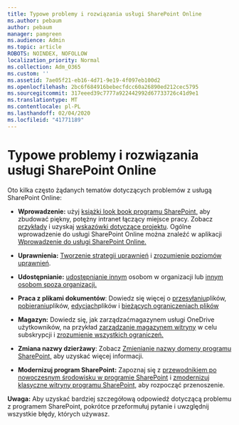 ```yaml
---
title: Typowe problemy i rozwiązania usługi SharePoint Online
ms.author: pebaum
author: pebaum
manager: pamgreen
ms.audience: Admin
ms.topic: article
ROBOTS: NOINDEX, NOFOLLOW
localization_priority: Normal
ms.collection: Adm_O365
ms.custom: ''
ms.assetid: 7ae05f21-eb16-4d71-9e19-4f097eb100d2
ms.openlocfilehash: 2bc6f684916bebecfdcc60a26890ed212cec5795
ms.sourcegitcommit: 317eeed39c7777a922442992d67733726c41d9e1
ms.translationtype: MT
ms.contentlocale: pl-PL
ms.lasthandoff: 02/04/2020
ms.locfileid: "41771189"
---
```

# <a name="sharepoint-online-common-issues-and-resolutions"></a>Typowe problemy i rozwiązania usługi SharePoint Online

Oto kilka często żądanych tematów dotyczących problemów z usługą SharePoint Online:

- **Wprowadzenie:** użyj [książki look book programu SharePoint,](https://lookbook.microsoft.com/assets/SharePoint_lookbook_2019.pdf) aby zbudować piękny, potężny intranet łączący miejsce pracy. Zobacz [przykłady](https://lookbook.microsoft.com/) i uzyskaj [wskazówki dotyczące projektu](https://spdesign.azurewebsites.net/). Ogólne wprowadzenie do usługi SharePoint Online można znaleźć w aplikacji [Wprowadzenie do usługi SharePoint Online.](https://docs.microsoft.com/sharepoint/introduction)

- **Uprawnienia:** [Tworzenie strategii uprawnień](https://docs.microsoft.com/sharepoint/default-sharepoint-groups) i [zrozumienie poziomów uprawnień](https://docs.microsoft.com/sharepoint/understanding-permission-levels).

- **Udostępnianie:** [udostępnianie innym](https://docs.microsoft.com/sharepoint/default-sharepoint-groups) osobom w organizacji lub [innym osobom spoza organizacji.](https://docs.microsoft.com/sharepoint/external-sharing-overview)

- **Praca z plikami dokumentów**: Dowiedz się więcej o [przesyłaniu](https://support.office.com/article/Upload-a-folder-or-files-to-a-document-library-eb18fcba-c953-4d45-8d90-8da66edeacdb)plików, [pobieraniu](https://support.office.com/article/Download-files-and-folders-from-OneDrive-or-SharePoint-5c7397b7-19c7-4893-84fe-d02e8fa5df05)plików, [edycjach](https://support.office.com/article/Edit-a-document-in-a-document-library-02d8497f-1c13-4114-949a-b8466f639b07)plików i [bieżących ograniczeniach plików](https://support.office.com/article/invalid-file-names-and-file-types-in-onedrive-onedrive-for-business-and-sharepoint-64883a5d-228e-48f5-b3d2-eb39e07630fa)

- **Magazyn:** Dowiedz się, jak zarządzać</a>magazynem usługi OneDrive użytkowników, na przykład [zarządzanie magazynem witryny](https://docs.microsoft.com/sharepoint/manage-site-collection-storage-limits) w celu subskrypcji i [zrozumienie wszystkich ograniczeń.](https://docs.microsoft.com/office365/servicedescriptions/sharepoint-online-service-description/sharepoint-online-limits)

- **Zmiana nazwy dzierżawy**: Zobacz [Zmienianie nazwy domeny programu SharePoint,](https://docs.microsoft.com/sharepoint/change-your-sharepoint-domain-name) aby uzyskać więcej informacji.

- **Modernizuj program SharePoint:** Zapoznaj się z [przewodnikiem po nowoczesnym środowisku w programie SharePoint](https://docs.microsoft.com/sharepoint/guide-to-sharepoint-modern-experience) i [zmodernizuj klasyczne witryny programu SharePoint,](https://docs.microsoft.com/sharepoint/dev/transform/modernize-classic-sites) aby rozpocząć przenoszenie.

**Uwaga:** Aby uzyskać bardziej szczegółową odpowiedź dotyczącą problemu z programem SharePoint, pokrótce przeformułuj pytanie i uwzględnij wszystkie błędy, których używasz.